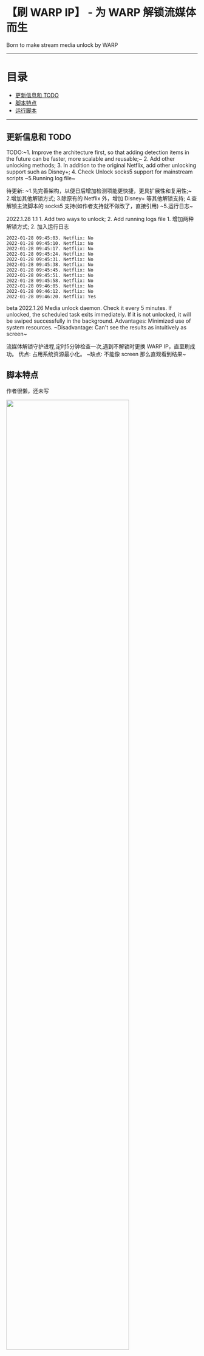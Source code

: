 # 【刷 WARP IP】 - 为 WARP 解锁流媒体而生
Born to make stream media unlock by WARP 

* * *

# 目录

- [更新信息和 TODO](README.md#更新信息和-todo)
- [脚本特点](README.md#脚本特点)
- [运行脚本](README.md#运行脚本)

* * *

## 更新信息和 TODO
TODO:~1. Improve the architecture first, so that adding detection items in the future can be faster, more scalable and reusable;~ 2. Add other unlocking methods; 3. In addition to the original Netflix, add other unlocking support such as Disney+; 4. Check Unlock socks5 support for mainstream scripts ~5.Running log file~
   
待更新: ~1.先完善架构，以便日后增加检测项能更快捷，更具扩展性和复用性;~ 2.增加其他解锁方式; 3.除原有的 Netflix 外，增加 Disney+ 等其他解锁支持; 4.查解锁主流脚本的 socks5 支持(如作者支持就不做改了，直接引用) ~5.运行日志~

2022.1.28 1.1 1. Add two ways to unlock; 2. Add running logs file 1. 增加两种解锁方式; 2. 加入运行日志
```
2022-01-28 09:45:03. Netflix: No
2022-01-28 09:45:10. Netflix: No
2022-01-28 09:45:17. Netflix: No
2022-01-28 09:45:24. Netflix: No
2022-01-28 09:45:31. Netflix: No
2022-01-28 09:45:38. Netflix: No
2022-01-28 09:45:45. Netflix: No
2022-01-28 09:45:51. Netflix: No
2022-01-28 09:45:58. Netflix: No
2022-01-28 09:46:05. Netflix: No
2022-01-28 09:46:12. Netflix: No
2022-01-28 09:46:20. Netflix: Yes
```

beta 2022.1.26 Media unlock daemon. Check it every 5 minutes. If unlocked, the scheduled task exits immediately. If it is not unlocked, it will be swiped successfully in the background. Advantages: Minimized use of system resources. ~Disadvantage: Can't see the results as intuitively as screen~

流媒体解锁守护进程,定时5分钟检查一次,遇到不解锁时更换 WARP IP，直至刷成功。 优点: 占用系统资源最小化。 ~缺点: 不能像 screen 那么直观看到结果~

## 脚本特点
作者很懒，还未写    

<img src="https://user-images.githubusercontent.com/62703343/151590856-7957f0fa-c6dd-4b83-9425-f6a2eb1ca53e.png" width="80%" />

## 运行脚本

```
bash <(curl -sSL https://raw.githubusercontent.com/fscarmen/warp_unlock/main/unlock.sh)
```
